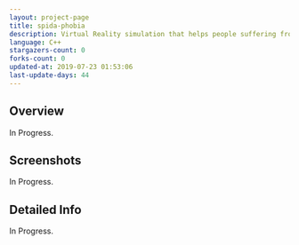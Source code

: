 ```yaml
---
layout: project-page
title: spida-phobia
description: Virtual Reality simulation that helps people suffering from arachnophobia.
language: C++
stargazers-count: 0
forks-count: 0
updated-at: 2019-07-23 01:53:06
last-update-days: 44
---
```

<!---
Gregoire Boiron <gregoire.boiron@gmail.com>
Copyright (c) 2018 Gregoire Boiron  All Rights Reserved.
--->

Overview
--------------------
In Progress.

Screenshots
--------------------
In Progress.

Detailed Info
--------------------
In Progress.

